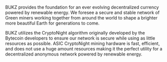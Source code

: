 BUKZ provides the foundation for an ever evolving decentralized currency powered by renewable energy. We foresee a secure and stable network of Green miners working together from around the world to shape a brighter more beautiful Earth for generations to come.

BUKZ utilizes the CryptoNight algorithm originally developed by the Bytecoin developers to ensure our network is secure while using as little resources as possible. ASIC CryptoNight mining hardware is fast, efficient, and does not use a huge amount resources making it the perfect utility for a decentralized anonymous network powered by renewable energy.
